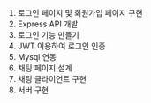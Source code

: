 1. 로그인 페이지 및 회원가입 페이지 구현
2. Express API 개발
3. 로그인 기능 만들기
4. JWT 이용하여 로그인 인증
5. Mysql 연동
6. 채팅 페이지 설계
7. 채팅 클라이언트 구현
8. 서버 구현
